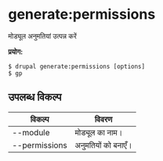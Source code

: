 # generate:permissions
मोड्यूल अनुमतियां उत्पन्न करें

**प्रयोग:**
```
$ drupal generate:permissions [options] 
$ gp  
```

## उपलब्ध विकल्प
विकल्प | विवरण
-------|-------------
--module | मोड्यूल का नाम।
--permissions | अनुमतियों को बनाएँ।
